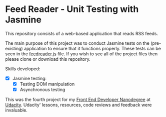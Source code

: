 # Feed Reader - Unit Testing with Jasmine

This repository consists of a web-based application that reads RSS feeds.

The main purpose of this project was to conduct Jasmine tests on the (pre-existing) application to ensure that it functions properly. These tests can be seen in the [feedreader.js](frontend-nanodegree-feedreader-master/jasmine/spec/feedreader.js) file. If you wish to see all of the project files then please clone or download this repository.

Skills developed:

* [x] Jasmine testing:
   * [x] Testing DOM manipulation
   * [x] Asynchronous testing

This was the fourth project for my [Front End Developer Nanodegree][1] at [Udacity][2]. Udacity' lessons, resources, code reviews and feedback were invaluable.

[1]:https://eu.udacity.com/course/front-end-web-developer-nanodegree--nd001
[2]:https://eu.udacity.com/
